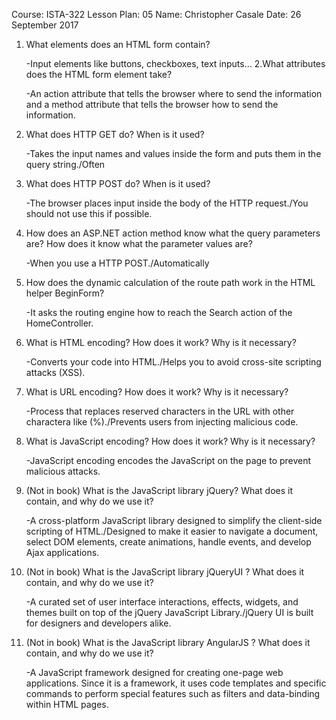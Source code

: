  Course: ISTA-322
 Lesson Plan: 05
 Name: Christopher Casale
 Date: 26 September 2017

1. What elements does an HTML form contain?

	-Input elements like buttons, checkboxes, text inputs...
2.What attributes does the HTML form element take?

	-An action attribute that tells the browser where to send the information and a method attribute that tells the browser how to send the information.
3. What does HTTP GET do? When is it used?

	-Takes the input names and values inside the form and puts them in the query string./Often
4. What does HTTP POST do? When is it used?

	-The browser places input inside the body of the HTTP request./You should not use this if possible.
5. How does an ASP.NET action method know what the query parameters are? How does it know what the parameter values are?

	-When you use a HTTP POST./Automatically
6. How does the dynamic calculation of the route path work in the HTML helper BeginForm?

	-It asks the routing engine how to reach the Search action of the HomeController. 
7. What is HTML encoding? How does it work? Why is it necessary?

	-Converts your code into HTML./Helps you to avoid cross-site scripting attacks (XSS).
8. What is URL encoding? How does it work? Why is it necessary?

	-Process that replaces reserved characters in the URL with other charactera like (%)./Prevents users from injecting malicious code.
9. What is JavaScript encoding? How does it work? Why is it necessary?

	-JavaScript encoding encodes the JavaScript on the page to prevent malicious attacks.
10. (Not in book) What is the JavaScript library jQuery? What does it contain, and why do we use it?

	-A cross-platform JavaScript library designed to simplify the client-side scripting of HTML./Designed to make it easier to navigate a document, select DOM elements, create animations, handle events, and develop Ajax applications.
11. (Not in book) What is the JavaScript library jQueryUI ? What does it contain, and why do we use it?

	-A curated set of user interface interactions, effects, widgets, and themes built on top of the jQuery JavaScript Library./jQuery UI is built for designers and developers alike.
12. (Not in book) What is the JavaScript library AngularJS ? What does it contain, and why do we use it?

	-A JavaScript framework designed for creating one-page web applications. Since it is a framework, it uses code templates and specific commands to perform special features such as filters and data-binding within HTML pages.